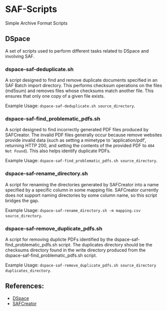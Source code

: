 # SAF-Scripts
Simple Archive Format Scripts

## DSpace
A set of scripts used to perform different tasks related to DSpace and involving SAF.

### dspace-saf-deduplicate.sh
A script designed to find and remove duplicate documents specified in an SAF Batch import directory.
This performs checksum operations on the files (md5sum) and removes files whose checksums match another file.
This ensures that only one copy of a given file exists.

Example Usage: `dspace-saf-deduplicate.sh source_directory`.

### dspace-saf-find_problematic_pdfs.sh
A script designed to find incorrectly generated PDF files produced by SAFCreator.
The invalid PDF files generally occur because remove websites provide invalid data (such as setting a mimetype to 'application/pdf', returning HTTP 200, and setting the contents of the provided PDF to `404 Not Found`).
This also helps identify duplicate PDFs.

Example Usage: `dspace-saf-find_problematic_pdfs.sh source_directory`.

### dspace-saf-rename_directory.sh
A script for renaming the directories generated by SAFCreator into a name specified by a specific column in some mapping file.
SAFCreator currently does not support naming directories by some column name, so this script bridges the gap.

Example Usage: `dspace-saf-rename_directory.sh -m mapping.csv source_directory`.

### dspace-saf-remove_duplicate_pdfs.sh
A script for removing duplicte PDFs identified by the dspace-saf-find_problematic_pdfs.sh script.
The duplicates directory should be the checksums directory found in the write directory produced from the dspace-saf-find_problematic_pdfs.sh script.

Example Usage: `dspace-saf-remove_duplicate_pdfs.sh source_directory duplicates_directory`.

## References:
- [DSpace](https://github.com/DSpace/DSpace)
- [SAFCreator](https://github.com/jcreel/SAFCreator)
